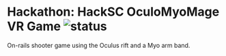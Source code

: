 # Hackathon: HackSC OculoMyoMage VR Game ![status](https://img.shields.io/badge/status-inactive-red.svg)
On-rails shooter game using the Oculus rift and a Myo arm band.
